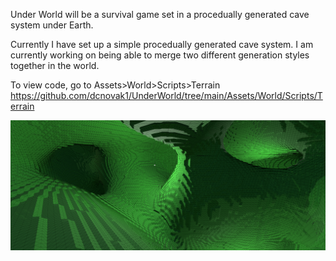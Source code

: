 Under World will be a survival game set in a procedually generated cave system under Earth.

Currently I have set up a simple procedually generated cave system. I am currently working on being able to merge two different generation styles together in the world.

To view code, go to Assets>World>Scripts>Terrain
https://github.com/dcnovak1/UnderWorld/tree/main/Assets/World/Scripts/Terrain

![Cave](Cave.png)

